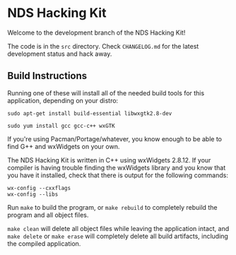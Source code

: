 # NDS Hacking Kit

Welcome to the development branch of the NDS Hacking Kit!

The code is in the ```src``` directory. Check ```CHANGELOG.md``` for the latest development status and hack away.

## Build Instructions

Running one of these will install all of the needed build tools for this application, depending on your distro:

    sudo apt-get install build-essential libwxgtk2.8-dev

[](/blank)

    sudo yum install gcc gcc-c++ wxGTK

If you're using Pacman/Portage/whatever, you know enough to be able to find G++ and wxWidgets on your own.

The NDS Hacking Kit is written in C++ using wxWidgets 2.8.12. If your compiler is having trouble finding the wxWidgets library and you know that you have it installed, check that there is output for the following commands:

    wx-config --cxxflags
    wx-config --libs

Run ```make``` to build the program, or ```make rebuild``` to completely rebuild the program and all object files.

```make clean``` will delete all object files while leaving the application intact, and ```make delete``` or ```make erase``` will completely delete all build artifacts, including the compiled application.

